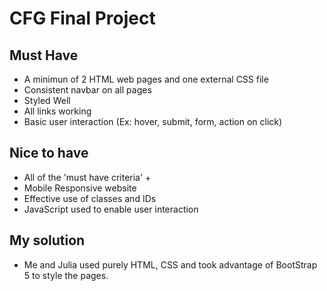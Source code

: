 # CFG Final Project

## Must Have

- A minimun of 2 HTML web pages and one external CSS file
- Consistent navbar on all pages
- Styled Well
- All links working
- Basic user interaction (Ex: hover, submit, form, action on click)

## Nice to have 

- All of the 'must have criteria' +
- Mobile Responsive website
- Effective use of classes and IDs
- JavaScript used to enable user interaction

## My solution

- Me and Julia used purely HTML, CSS and took advantage of BootStrap 5 to style the pages.
